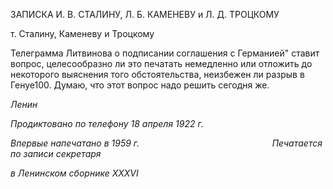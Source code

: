 ЗАПИСКА И. В. СТАЛИНУ, Л. Б. КАМЕНЕВУ и Л. Д. ТРОЦКОМУ

т. Сталину, Каменеву и Троцкому

Телеграмма Литвинова о подписании соглашения с Германией" ставит вопрос, це­лесообразно ли это печатать немедленно или отложить до некоторого выяснения того обстоятельства, неизбежен ли разрыв в Генуе100. Думаю, что этот вопрос надо решить сегодня же.

_Ленин_

_Продиктовано по телефону_ _18 апреля 1922 г._

_Впервые напечатано в 1959 г.                                                      Печатается по записи секретаря_

_в Ленинском сборнике_ _XXXVI_
